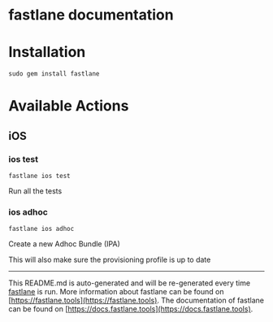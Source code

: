fastlane documentation
================
# Installation
```
sudo gem install fastlane
```
# Available Actions
## iOS
### ios test
```
fastlane ios test
```
Run all the tests
### ios adhoc
```
fastlane ios adhoc
```
Create a new Adhoc Bundle (IPA)

This will also make sure the provisioning profile is up to date

----

This README.md is auto-generated and will be re-generated every time [fastlane](https://fastlane.tools) is run.
More information about fastlane can be found on [https://fastlane.tools](https://fastlane.tools).
The documentation of fastlane can be found on [https://docs.fastlane.tools](https://docs.fastlane.tools).

